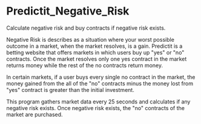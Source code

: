 # Predictit_Negative_Risk
Calculate negative risk and buy contracts if negative risk exists.

Negative Risk is describes as a situation where your worst possible outcome in a market, when the market resolves, is a gain.
Predictit is a betting website that offers markets in which users buy up "yes" or "no" contracts. Once the market resolves only one yes contract in the market returns money while the rest of the no contracts return money.

In certain markets, if a user buys every single no contract in the market, the money gained from the all of the "no" contracts minus the money lost from "yes" contract is greater than the initial investment.

This program gathers market data every 25 seconds and calculates if any negative risk exists. Once negative risk exists, the "no" contracts of the market are purchased.




